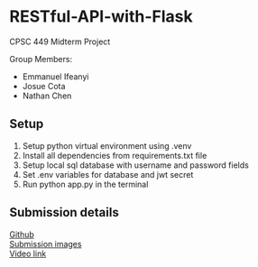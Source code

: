 # RESTful-API-with-Flask
CPSC 449 Midterm Project

Group Members:
* Emmanuel Ifeanyi
* Josue Cota
* Nathan Chen

## Setup 
1. Setup python virtual environment using .venv
2. Install all dependencies from requirements.txt file
3. Setup local sql database with username and password fields
4. Set .env variables for database and jwt secret
5. Run python app.py in the terminal

## Submission details
[Github](https://github.com/JosueCota/RESTful-API-with-Flask) <br>
[Submission images](https://docs.google.com/document/d/13gK_N20FSj2hyuwYEgFwO1DqH8mpnfVtM_vbUEfAXvc/edit?usp=sharing)<br>
[Video link](https://youtu.be/1eOt_ehoUQ8) <br>